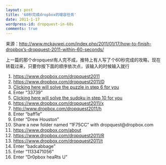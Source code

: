 ```yaml
---
layout: post
title: '60秒完成dropbox的增容任务'
date: 2011-1-17
wordpress-id: dropquest-in-60s
comments: true
---
```

来源：<a href="http://www.mckaywei.com/index.php/2011/01/17/how-to-finish-dropbox’s-dropquest-2011-within-60-seconds/">http://www.mckaywei.com/index.php/2011/01/17/how-to-finish-dropbox’s-dropquest-2011-within-60-seconds/</a>

上一篇的那个dropquest有人完不成，推特上有人写了个60秒完成的攻略，现在转载过来，只要你按下面的顺序依次点，该输入的时候输入就行
<ol>
	<li><a href="https://www.dropbox.com/dropquest2011">https://www.dropbox.com/dropquest2011</a></li>
	<li><a href="https://www.dropbox.com/dropquest2011/D">https://www.dropbox.com/dropquest2011/D</a></li>
	<li><a href="https://www.dropbox.com/dropquest2011/r?moves=2112442142036520365274001331470413407107103477657667765544576675675673473473654736745">Clicking here will solve the puzzle in step 6 for you</a></li>
	<li>Enter “33739”</li>
	<li><a href="https://www.dropbox.com/dropquest2011/b?board=OWIREDFSAODREFSIWAOWIDEFRSADEFAWSIORWESIAROFDREDAWSOIFRSAOIFWEDIFADOWSREFSAIORWEDEIDFRASWORAOFIEDSWEIDFAOSRWFAOISWDREEWIRSDFAOFRAISWEDOSRWEDOAIFDSFAWOREISWODREAIFIOSDFREAWFIWSDAEORIOSWFRADEWFRSAEODISOEWRIADFDFRSAEWOIADEWOIRFSARDOEFWISEAWODIRFS">Clicking here will solve the sudoku in step 10 for you</a></li>
	<li><a href="https://www.dropbox.com/dropquest2011/x">https://www.dropbox.com/dropquest2011/x</a></li>
	<li><a href="http://www.dropbox.com/dropquest2011/h">http://www.dropbox.com/dropquest2011/h</a></li>
	<li>Enter “baff1e”</li>
	<li>Enter “Drew Houston”</li>
	<li>Share a new folder named “1F75CC” with dropquest@dropbox.com</li>
	<li><a href="https://www.dropbox.com/about">https://www.dropbox.com/about</a></li>
	<li><a href="https://www.dropbox.com/dropquest2011/R">https://www.dropbox.com/dropquest2011/R</a></li>
	<li><a href="https://www.dropbox.com/dropquest2011/t">https://www.dropbox.com/dropquest2011/t</a></li>
	<li>Enter “badcabbage”</li>
	<li>Enter “1133471056”</li>
	<li>Enter “Dr0pbox heaRts U”</li>
</ol>

